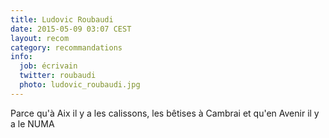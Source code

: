 ```yaml
---
title: Ludovic Roubaudi
date: 2015-05-09 03:07 CEST
layout: recom
category: recommandations
info:
  job: écrivain
  twitter: roubaudi
  photo: ludovic_roubaudi.jpg
---
```


Parce qu'à Aix il y a les calissons, les bêtises à Cambrai et qu'en Avenir il y a le NUMA